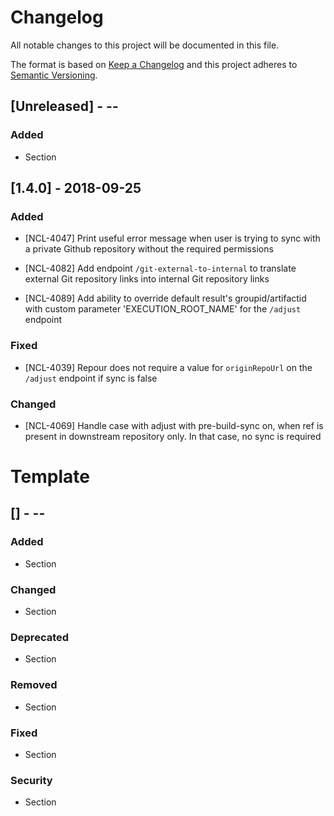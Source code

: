 # Changelog
All notable changes to this project will be documented in this file.

The format is based on [Keep a Changelog](http://keepachangelog.com/en/1.0.0/)
and this project adheres to [Semantic Versioning](http://semver.org/spec/v2.0.0.html).

## [Unreleased] - <yyyy>-<mm>-<dd>
### Added
- Section

## [1.4.0] - 2018-09-25
### Added
- [NCL-4047] Print useful error message when user is trying to sync with a private Github repository without the required permissions

- [NCL-4082] Add endpoint `/git-external-to-internal` to translate external Git repository links into internal Git repository links

- [NCL-4089] Add ability to override default result's groupid/artifactid with custom parameter 'EXECUTION_ROOT_NAME' for the `/adjust` endpoint

### Fixed
- [NCL-4039] Repour does not require a value for `originRepoUrl` on the `/adjust` endpoint if sync is false

### Changed
- [NCL-4069] Handle case with adjust with pre-build-sync on, when ref is present in downstream repository only. In that case, no sync is required


# Template

## [<version>] - <yyyy>-<mm>-<dd>
### Added
- Section

### Changed
- Section

### Deprecated
- Section

### Removed
- Section

### Fixed
- Section

### Security
- Section
